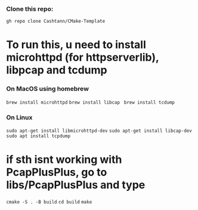 ### Clone this repo:

``` gh repo clone Cashtann/CMake-Template ```

# To run this, u need to install microhttpd (for httpserverlib), libpcap and tcdump
### On MacOS using homebrew
``` brew install microhttpd ```
``` brew install libcap ```
``` brew install tcdump```
### On Linux
``` sudo apt-get install libmicrohttpd-dev ```
``` sudo apt-get install libcap-dev ```
``` sudo apt install tcpdump ```

# if sth isnt working with PcapPlusPlus, go to libs/PcapPlusPlus and type
``` cmake -S . -B build ```
` cd build `
` make `



